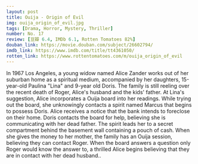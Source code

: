 ```yaml
---
layout: post 
title: Ouija - Origin of Evil
img: ouija_origin_of_evil.jpg
tags: [Drama, Horror, Mystery, Thriller]
number: No. 17
review: [豆瓣 6.4, IMDb 6.1, Rotten Tomatoes 82%]
douban_link: https://movie.douban.com/subject/26602794/
imdb_link: https://www.imdb.com/title/tt4361050/
rotten_link: https://www.rottentomatoes.com/m/ouija_origin_of_evil
---
```


In 1967 Los Angeles, a young widow named Alice Zander works out of her suburban home as a spiritual medium, accompanied by her daughters, 15-year-old Paulina "Lina" and 9-year old Doris. The family is still reeling over the recent death of Roger, Alice's husband and the kids' father. At Lina's suggestion, Alice incorporates a Ouija board into her readings. While trying out the board, she unknowingly contacts a spirit named Marcus that begins to possess Doris. Alice receives a notice that the bank intends to foreclose on their home. Doris contacts the board for help, believing she is communicating with her dead father. The spirit leads her to a secret compartment behind the basement wall containing a pouch of cash. When she gives the money to her mother, the family has an Ouija session, believing they can contact Roger. When the board answers a question only Roger would know the answer to, a thrilled Alice begins believing that they are in contact with her dead husband..
